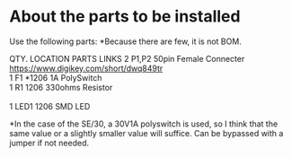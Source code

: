 # About the parts to be installed

Use the following parts: *Because there are few, it is not BOM.

QTY.  LOCATION PARTS                   LINKS
2     P1,P2    50pin Female Connecter  https://www.digikey.com/short/dwq849tr<br>
1     F1       *1206 1A PolySwitch<br>
1     R1       1206 330ohms Resistor<br>      
1     LED1     1206 SMD LED<br> 

*In the case of the SE/30, a 30V1A polyswitch is used, so I think that the same value or a slightly smaller value will suffice. Can be bypassed with a jumper if not needed.